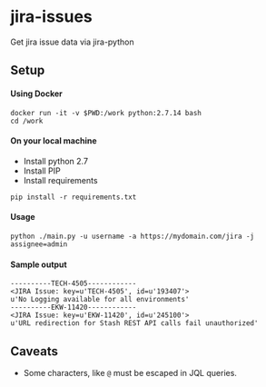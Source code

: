 # jira-issues
Get jira issue data via jira-python

## Setup
#### Using Docker
```
docker run -it -v $PWD:/work python:2.7.14 bash
cd /work
```

#### On your local machine
* Install python 2.7
* Install PIP
* Install requirements
```
pip install -r requirements.txt
```

#### Usage
```
python ./main.py -u username -a https://mydomain.com/jira -j assignee=admin
```

#### Sample output
```
----------TECH-4505------------
<JIRA Issue: key=u'TECH-4505', id=u'193407'>
u'No Logging available for all environments'
----------EKW-11420------------
<JIRA Issue: key=u'EKW-11420', id=u'245100'>
u'URL redirection for Stash REST API calls fail unauthorized'
```

## Caveats
* Some characters, like `@` must be escaped in JQL queries.
